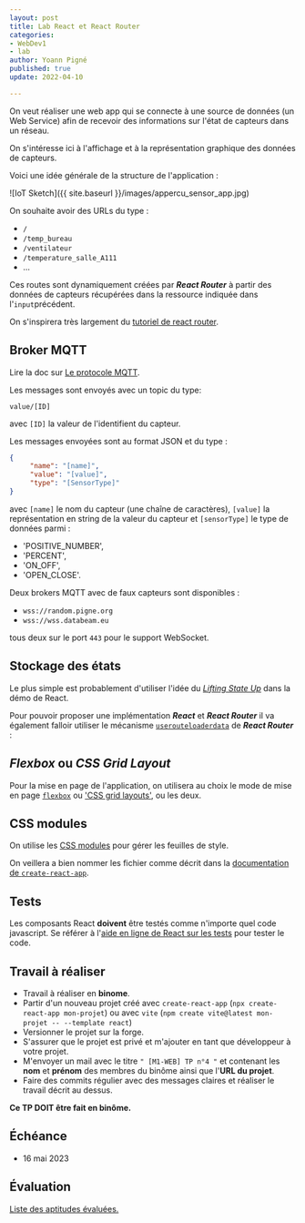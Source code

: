 ```yaml
---
layout: post
title: Lab React et React Router
categories:
- WebDev1
- lab
author: Yoann Pigné
published: true
update: 2022-04-10

---
```


On veut réaliser une web app qui se connecte à une source de données (un Web Service) afin de recevoir des informations  sur l'état de capteurs dans un réseau.

On s'intéresse ici à l'affichage et à la représentation graphique des données de capteurs.

Voici une idée générale de la structure de l'application :

![IoT Sketch]({{ site.baseurl }}/images/appercu_sensor_app.jpg)



On souhaite avoir des URLs du type : 

- `/` 
- `/temp_bureau`
- `/ventilateur`
- `/temperature_salle_A111`
- ...

Ces routes sont dynamiquement créées par ***React Router*** à partir des données de capteurs récupérées dans la ressource indiquée dans l'`input`précédent. 


On s'inspirera très largement du [tutoriel de react router](https://reactrouter.com/en/main/start/tutorial).


## Broker MQTT

Lire la doc sur [Le protocole MQTT](https://mosquitto.org/man/mqtt-7.html).

Les messages sont envoyés avec un topic du type:

```
value/[ID]
```

avec `[ID]` la valeur de l'identifient du capteur.

Les messages envoyées sont au format JSON et du type :

```JSON
{
     "name": "[name]",
     "value": "[value]",
     "type": "[SensorType]"
}
```

avec `[name]` le nom du capteur (une chaîne de caractères),  `[value]` la représentation en string de la valeur du capteur et `[sensorType]` le type de données parmi :

-  'POSITIVE_NUMBER',
-  'PERCENT',
-  'ON_OFF',
-  'OPEN_CLOSE'.


Deux brokers MQTT avec de faux capteurs sont disponibles : 

- `wss://random.pigne.org` 
- `wss://wss.databeam.eu`

tous deux sur le port `443`  pour le support WebSocket.




## Stockage des états       

Le plus simple est probablement d'utiliser  l'idée du [*Lifting State Up*](https://reactjs.org/tutorial/tutorial.html#lifting-state-up)  dans la démo de React. 

Pour pouvoir proposer une implémentation ***React*** et ***React Router***  il va également falloir utiliser le mécanisme [`userouteloaderdata`](https://reactrouter.com/en/main/hooks/use-route-loader-data#userouteloaderdata) de ***React Router*** : 



## *Flexbox* ou *CSS Grid Layout*

Pour la mise en page de l'application, on utilisera au choix le mode de mise en page [`flexbox`](https://developer.mozilla.org/fr/docs/Web/CSS/Disposition_des_bo%C3%AEtes_flexibles_CSS/Utilisation_des_flexbox_en_CSS) ou ['CSS grid layouts'](https://developer.mozilla.org/en-US/docs/Web/CSS/CSS_Grid_Layout), ou les deux.

## CSS modules

On utilise les [CSS modules](https://github.com/css-modules/css-modules) pour gérer les feuilles de style. 

On veillera a bien nommer les fichier comme décrit dans la [documentation de `create-react-app`](https://facebook.github.io/create-react-app/docs/adding-a-css-modules-stylesheet).

## Tests

Les composants React **doivent** être testés comme n'importe quel code javascript. Se référer à l'[aide en ligne de React  sur les tests](https://fr.reactjs.org/docs/testing.html) pour tester le code. 

## Travail à réaliser

- Travail à réaliser en **binome**. 
- Partir d'un nouveau projet créé avec `create-react-app`  (`npx create-react-app mon-projet`) ou avec `vite` (`npm create vite@latest mon-projet -- --template react`) 
- Versionner le projet sur la forge.
- S'assurer que le  projet est privé et m'ajouter en tant que développeur à votre projet.
- M'envoyer un mail avec le titre `" [M1-WEB] TP n°4 "`  et contenant les  **nom** et  **prénom** des membres du binôme ainsi que l'**URL du projet**. 
- Faire des commits régulier avec des messages claires et réaliser le travail décrit au dessus. 

**Ce TP DOIT être fait en binôme.**


## Échéance

- 16 mai 2023

## Évaluation

[Liste des aptitudes évaluées.](/teaching/WebDev1#react--reactrouter--redux)

